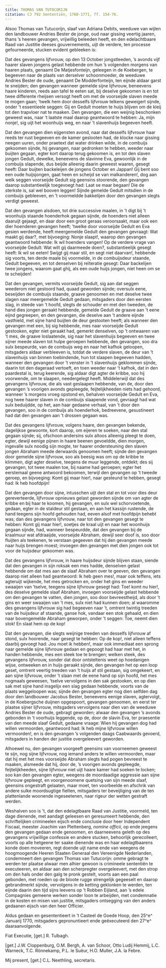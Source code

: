 ```yaml
---
title: THOMAS VAN TUTOCORIJN
citation: CJ 792 Sententiën, 1768-1771, ff. 154-76.
---
```


Alsoo Thomas van Tutucorijn, slaaf van Adriana Debits, weeduwe van wijlen den landbouwer Andries Bester de jonge, oud naar gissing veertig jaaren, thans ’s heeren gevangen, vrijwillig beleeden heeft, en den edelachtbaare Raad van Justitie deeses gouvernements, uijt de verdere, ten processe gefourneerde, stucken evident gebleeken is:

Dat des gevangens lijfvrouw, op den 13 October jongstleeden, ’s avonds vijf haarer slaven jongens gelast hebbende om hun ’s volgenden morgens van haaren plaats, genaamt De Matjesfonteijn, geleegen in de Koebergen, te begeeven naar de plaats van derselver schoonmoeder, de weeduwe Andries Bester de oude, genaamt De Modderfonteijn, ten eijnde aldaar garst te sneijden; den gevangen wanneer gemelde sijne lijfvrouw, beneevens haare kinderen, reeds aan tafel te eeten sat, bij deselve gekoomen is en tot twee differente rheijsen versogt heeft om met de voorseijde slaven meede te mogen gaan; ’twelk hem door desselfs lijfvrouw telkens geweigert sijnde, onder ’t essentieele seggen: Gij en Gedult moeten te huijs blijven om de kleij tot den trapvloer nat te maaken. Den gevangen, die een weijnig beschonken geweest was, naar ’t laatste maal daarop geantwoord te hebben: Ja, mijn nonje!, sig uijt het woonhuijs weg, en naar ’t slavenhuijs begeeven heeft.

Dat den gevangen dien eijgensten avond, naar dat desselfs lijfvrouw haar reeds ter rust begeeven en de kamer geslooten had, de klocke naar gissing neegen uuren, onder praetext dat water drinken wilde, in de combuijs gekoomen sijnde, hij gevangen, naar gedronken te hebben, weeder naar buijten gegaan, egter kort daarop terug gekoomen is, en tot den slaven jongen Gedult, dewelke, beneevens de slavinne Eva, gewoonlijk in de combuijs slapende, dus beijde alleenig daarin geweest waaren, gesegt heeft: Daar buijten backeleijen de jongens October en Jappan! Gij bent soo een oude huijsjongen, gaat heen en scheijd se van malkanderen!, dog aan welk seggen voorseijde Gedult sig geensins stoorende, den gevangen daarop substantieelijk toegevoegt had: Laat se maar begaan! Die de sterkste is, sal wel booven leggen! Sijnde gemelde Gedult mitsdien in de combuijs gebleeven, en ’t voormeldde bakkelijen door den gevangen slegts verdigt geweest.

Dat den gevangen alsdoen, tot drie successive maalen, in ’t digt bij ’t woonhuijs staande hoenderhok gegaan sijnde, de hoenders niet alleen daaruijt gejaagt, en daar door een groot geraas veroorsaakt, maar ook een dier hoenderen gevangen heeft; ’twelke door voorseijde Gedult en Eva gesien werdende, heeft meergemelde Gedult den gevangen gevraagt: Wat maakt gij daar?, met bijvoeging: Nonje slaapt!, waarop den gevangen geantwoord hebbende: Ik wil hoenders vangen! Op de verdere vrage van voorseijde Gedult: Wat wilt gij daarmeede doen?, substantieelijk gesegt heeft: Ik wil se eeten! Swijgt gij maar stil, en segt niet daarvan!, hebbende sig voorts, ten derde maale bij voormelde, in de combuijsdeur staande, Gedult begeeven, en tot denselven bij reïteratie gesegt: Daar backelijen twee jongens, waarom gaat ghij, als een oude huijs jongen, niet heen om se te scheijden!

Dat den gevangen, vermits voorseijde Gedult, sig aan dat seggen weederom niet gestoord had, quaad geworden sijnde; oversulx eene, beseijden de combuijs staande, graave genoomen en met deselve twee slagen naar meergemelde Gedult gedaan, mitsgaders door den eersten slag, in steede van ’t hoofd, slegts de schouder en met den tweeden, de hand dies jongen geraakt hebbende, gemelde Gedult de graave aan ’t eene eijnd gegreepen, en den gevangen, die deselve aan ’t andere eijnde vasthield, met sijne hand buijten de deur gestooten heeft; als wanneer den gevangen met een, bij sig hebbende, mes naar voorseijde Gedult gestooken, egter niet geraakt had, gemerkt denselven, op ’t ontwaaren van ’t mes, de graave loslaatende, sig naar het slavenhuijs begeeven en twee sijner meede slaven tot hulpe geroepen hebbende, den gevangen, soo dra sulx bespeurde, van de combuijs weg en naar het kafhok geloopen, mitsgaders aldaar verbleeven is, totdat de verdere slaven, de deur van ’t slavenhuijs van binnen toebindende, hun tot slaapen begeeven hadden, wanneer den gevangen door ’t venster in ’t slavenhuijs geklommen sijnde, daarin tot den dageraad vertoeft, en toen weeder naar ’t kafhok, dat in den paardestal is, terug keerende, sig aldaar digt agter de kribbe, soo hij voorwende, om te slaapen, needergelegt heeft. Middelerwijl dat des gevangens lijfvrouw, die als vast geslaapen hebbende, van de, door den gevangen ’s voorigen avonds gepleegde, feijtelijkheeden niets had gehoord, wanneer ’s morgens vroeg opstond en, behalven voorseijde Gedult en Eva, nog twee haarer slaven in de combuijs slaapende vond, gevraagt had wat sulx beduijdde, op het, aan haar gedaane verhaal, van ’t door den gevangen, soo in de combuijs als hoenderhok, bedreevene, gesustineert had dat den gevangen aan ’t drossen gegaan was.

Dat des gevangens lijfvrouw, volgens haare, den gevangen bekende, dagelijkse gewoonte, kort daarop, om eijeren te soeken, naar den stal gegaan sijnde; sij, ofschoon andersins sulx altoos alleenig pleegt te doen, egter, dewijl eenige pijnen in haare beenen gevoeldde, dien morgen, ingevalle sulx noodig sijn mogte, ter haarer ondersteuning den slaven jongen Abraham meede derwaards genoomen heeft; sijnde den gevangen door gemelde sijne lijfvrouw, soo als beesig was om op de kribbe te klimmen, digt agter deselve, teegens de muur leggende, ontdekt; des sij gevangen, tot twee maalen toe, bij naame had geroepen; egter het eerstemaal geene antwoord bekoomen, terwijl den gevangen op ’t tweede geroep, en bijvoeging: Komt gij maar hier!, naar gesteund te hebben, gesegt had: Ik heb hoofdpijn!

Dat den gevangen door sijne, intusschen uijt den stal en tot voor dies deur gereverteerde, lijfvrouw opnieuws gelast geworden sijnde om van agter de kribbe en bij haar te koomen, hij gevangen, en sulx wel schorvoetende, gedaan, egter in de staldeur stil gestaan, en aan het kassijn rustende, de hand teegens sijn hoofd gehouden had, eeven alsof met hoofdpijn behebt was; dan des gevangens lijfvrouw, naar tot den gevangen gesegt te hebben: Komt gij maar hier!, soetjes de kraal uijt en naar het woonhuijs gegaan sijnde, had, wanneer bespeurdde, dat den gevangen bij de kraalmuur wat afdraaijde, voorseijde Abraham, dewijl seer doof is, soo door fluijten als teekenen, te verstaan gegeeven dat hij den gevangen meede naar huijs brengen moest; invoegen den gevangen met dien jongen ook tot voor de huijsdeur gekoomen was.

Dat des gevangens lijfvrouw, in haare huijsdeur sijnde blijven staan, siende dat den gevangen in sijn roksak een mes hadde, denselven gelast hebbende om dat mes aan de slaaf Abraham over te geeven, den gevangen daarop niet alleen had geantwoord: Ik heb geen mes!, maar ook teffens, iets agteruijt wijkende, het mes getrocken en, onder het gins en weeder swaaijen van ’tselve, teegens sijne lijfvrouw gesegt had: Toe! komt nu hier!, des deselve gemelde slaaf Abraham, invoegen voorseijde gelast hebbende om den gevangen te vatten, dien jongen, soo door bevreestheijd, als door ’t gins en weer swaaijen van ’t mes, sulx niet had kunnen doen; al waaromme des gevangens lijfvrouw sig had begeeven naar ’t, omtrent twintig treeden van de huijsdeur af staande, ganse hok, vandaar een stok gehaald, en dien naar bovengemelde Abraham geworpen, onder ’t seggen: Toe, neemt dien stok! En slaat hem op de kop!

Dat den gevangen, die slegts weijnige treeden van desselfs lijfvrouw af stond, sulx hoorende, naar gesegt te hebben: Op de kop!, niet alleen teffens daarbij gevoegt had: Jou moet ik hebben!, maar ook immediaat een sprong naar gemelde sijne lijfvrouw gedaan en gepoogt had haar met het, in handen hebbende, mes een steek toe te brengen; welken steek, des gevangens lijfvrouw, sonder dat door ontsteltenis weet op hoedanigen wijse, ontweeken en in huijs geraakt sijnde, den gevangen het op een loop geset, omtrent veertig treeden van ’t huijs af stil gestaan, sig omgekeert, en aan sijne lijfvrouw, onder ’t slaan met de eene hand op sijn hoofd, het mes nogmaals geweesen, ’tselve vervolgens in den sak gestooken, en op dien sak met sijne hand insgelijx een slag gedaan hebbende, voorts van de plaats weggeloopen was; sijnde den gevangen egter nog dien selfden dag door den landbouwer Jacobus Bester, beneevens eenige slaven, agtervolgt, in de Koebergsche duijnen opgespoort, gevangen genoomen, en eerst ter plaatse sijner lijfvrouw, mitsgaders vervolgens naar dien van de weeduwe Andries Bester de oude, gebragt geworden; alwaar den gevangen ’s avonds gebonden in ’t voorhuijs leggende, op de, door de slavin Eva, ter praesentie van den meede slaaf Gedult, gedaane vraage: Wien hij gevangen dog had willen vermoorden, geantwoord had: Ik heb mijne lijfvrouw willen vermoorden!, en is den gevangen ’s volgenden daags Caabwaards gevoerd, mitsgaders in handen der justitie overgeleevert geworden.

Alhoewel nu, den gevangen voorgeeft geensins van voorneemen geweest te sijn, nog sijne lijfvrouw, nog iemand anders te willen vermoorden, maar dat hij met het mes voorseijde Abraham slegts had pogen bevreest te maaken, alsmeede dat hij, door de, ’s voorigen avonds gepleegde, feijtelijkheeden, sijne lijfvrouw niet uijt haare kamer had soeken te locken; soo kan den gevangen egter, weegens de moordaadige aggressie aan sijne lijfvrouw gepleegt, en voorgenoomene quetsing van sijn meede slaaf, geensins ongestraft gelaaten, maar moet, ten voorbeelde en afschrik van andere sulke moordsugtige fielten, mitsgaders ter beveijliging van de ten plattenlande woonende ingeseetenen, naar rigeur der wetten gestraft werden.

Weshalven soo is ’t, dat den edelagtbaare Raad van Justitie, voormeld, ten dage dienende, met aandagt geleesen en geresumeert hebbende, den schriftelijken crimineelen eijsch ende conclusie door heer Independent Fiscaal, meester Joachim van Plettenberg, *nomine officii*, op ende jeegens den gevangen gedaan ende genoomen, en daarneevens geleth op des gevangens vrijwillige confessie en andere stucken, behoorlijk gerecolleert, voorts op alle hetgeene ter saake dienende was en haar edelagtbaarens konde doen moveeren, regt doende uijt name ende van weegens de hoogmoogende Heeren Staaten Generaal den Vereenigde Nederlanden, condemneert den gevangen Thomas van Tutucorijn: omme gebragt te werden ter plaatse alwaar men alhier gewoon is crimineele sententiën te executeeren, en aldaar aan den scherpregter overgeleevert, met den strop om den hals onder den galg te pronk gestelt, voorts aan een paal gebonden, met roeden op de bloote rugge strengelijk gegeeselt en daarop gebrandmerkt sijnde, vervolgens in de ketting geklonken te werden, ten eijnde daarin den tijd sijns leevens op ’t Robben Eijland, aan ’s edele Compagnies gemeene werken sonder loon te arbeijden, met condemnatie in de kosten en misen van justitie, mitsgaders ontsegging van den anders gedaanen eijsch van den heer Officier.

Aldus gedaan en gesententieert in ’t Casteel de Goede Hoop, den 25^e^ Januarij 1770, mitsgaders gepronuntieert ende geëxecuteerd den 27^e^ daaraanvolgende.

Fiat Executie, \[get.\] R. Tulbagh.

\[get.\] J.W. Cloppenburg, O.M. Bergh, A. van Schoor, Otto Ludij Hemmij, L.C. Warneck, T.C. Rönnekamp, P.L. le Suëur, H.O. Muller, J.A. la Febre.

Mij present, \[get.\] C.L. Neethling, secretaris.
